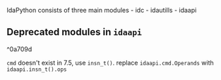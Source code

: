 IdaPython consists of three main modules
	- idc
	- idautills
	- idaapi

## Deprecated modules in `idaapi`

^0a709d

`cmd` doesn't exist in 7.5, use `insn_t()`.
replace `idaapi.cmd.Operands` with `idaapi.insn_t().ops`
